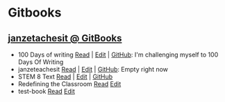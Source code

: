 # Gitbooks

## [janzetachesit @ GitBooks](https://www.gitbook.com/@janzeteachesit)
- 100 Days of writing [Read](https://janzeteachesit.gitbooks.io/100-days-of-writing/content/) | [Edit](https://www.gitbook.com/book/janzeteachesit/100-days-of-writing/edit#/edit/master/README.md) | [GitHub](https://github.com/janzeteachesit/100-days-of-writing): I'm challenging myself to 100 Days Of Writing
- janzeteachesit [Read](https://janzeteachesit.gitbooks.io/janzeteachesit/content/) | [Edit](https://www.gitbook.com/book/janzeteachesit/janzeteachesit/edit#/edit/master/README.md) | [GitHub](https://github.com/janzeteachesit/janzeteachesit.github.io): Empty right now
- STEM 8 Text [Read](https://janzeteachesit.gitbooks.io/stem-8-text/content/) | [Edit](https://www.gitbook.com/book/janzeteachesit/stem-8-text/edit#/edit/README.md) | [GitHub](https://github.com/janzeteachesit/stem8-text)
- Redefining the Classroom [Read](https://janzeteachesit.gitbooks.io/redefining-the-classroom/content/) [Edit](https://www.gitbook.com/book/janzeteachesit/redefining-the-classroom/edit#/edit/master/README.md?_k=m5jah1)
- test-book [Read](https://janzeteachesit.gitbooks.io/test-book/content/) [Edit](https://www.gitbook.com/book/janzeteachesit/test-book/edit#/edit/master/README.md)
